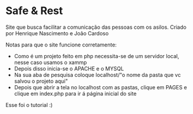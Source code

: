 # Safe & Rest

Site que busca facilitar a comunicação das pessoas com os asilos.
Criado por Henrique Nascimento e João Cardoso

Notas para que o site funcione corretamente:
- Como é um projeto feito em php necessita-se de um servidor local, nesse caso usamos o xammp 
- Depois disso inicia-se o APACHE e o MYSQL
- Na sua aba de pesquisa coloque localhost/"o nome da pasta que vc salvou o projeto aqui"
- Depois que abrir a tela no localhost com as pastas, clique em PAGES e clique em index.php para ir á página inicial do site 

Esse foi o tutorial :)